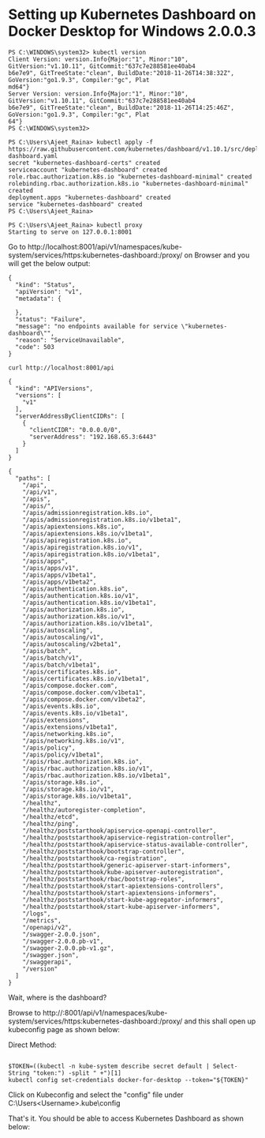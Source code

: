 # Setting up Kubernetes Dashboard on Docker Desktop for Windows 2.0.0.3


```
PS C:\WINDOWS\system32> kubectl version
Client Version: version.Info{Major:"1", Minor:"10", GitVersion:"v1.10.11", GitCommit:"637c7e288581ee40ab4
b6e7e9", GitTreeState:"clean", BuildDate:"2018-11-26T14:38:32Z", GoVersion:"go1.9.3", Compiler:"gc", Plat
md64"}
Server Version: version.Info{Major:"1", Minor:"10", GitVersion:"v1.10.11", GitCommit:"637c7e288581ee40ab4
b6e7e9", GitTreeState:"clean", BuildDate:"2018-11-26T14:25:46Z", GoVersion:"go1.9.3", Compiler:"gc", Plat
64"}
PS C:\WINDOWS\system32>
```

```
PS C:\Users\Ajeet_Raina> kubectl apply -f https://raw.githubusercontent.com/kubernetes/dashboard/v1.10.1/src/deploy/recommended/kubernetes-dashboard.yaml
secret "kubernetes-dashboard-certs" created
serviceaccount "kubernetes-dashboard" created
role.rbac.authorization.k8s.io "kubernetes-dashboard-minimal" created
rolebinding.rbac.authorization.k8s.io "kubernetes-dashboard-minimal" created
deployment.apps "kubernetes-dashboard" created
service "kubernetes-dashboard" created
PS C:\Users\Ajeet_Raina>
```


```
PS C:\Users\Ajeet_Raina> kubectl proxy
Starting to serve on 127.0.0.1:8001
```

Go to http://localhost:8001/api/v1/namespaces/kube-system/services/https:kubernetes-dashboard:/proxy/ on Browser and you will get the below output:

```
{
  "kind": "Status",
  "apiVersion": "v1",
  "metadata": {
    
  },
  "status": "Failure",
  "message": "no endpoints available for service \"kubernetes-dashboard\"",
  "reason": "ServiceUnavailable",
  "code": 503
}
```

```
curl http://localhost:8001/api

{
  "kind": "APIVersions",
  "versions": [
    "v1"
  ],
  "serverAddressByClientCIDRs": [
    {
      "clientCIDR": "0.0.0.0/0",
      "serverAddress": "192.168.65.3:6443"
    }
  ]
}
```


```
{
  "paths": [
    "/api",
    "/api/v1",
    "/apis",
    "/apis/",
    "/apis/admissionregistration.k8s.io",
    "/apis/admissionregistration.k8s.io/v1beta1",
    "/apis/apiextensions.k8s.io",
    "/apis/apiextensions.k8s.io/v1beta1",
    "/apis/apiregistration.k8s.io",
    "/apis/apiregistration.k8s.io/v1",
    "/apis/apiregistration.k8s.io/v1beta1",
    "/apis/apps",
    "/apis/apps/v1",
    "/apis/apps/v1beta1",
    "/apis/apps/v1beta2",
    "/apis/authentication.k8s.io",
    "/apis/authentication.k8s.io/v1",
    "/apis/authentication.k8s.io/v1beta1",
    "/apis/authorization.k8s.io",
    "/apis/authorization.k8s.io/v1",
    "/apis/authorization.k8s.io/v1beta1",
    "/apis/autoscaling",
    "/apis/autoscaling/v1",
    "/apis/autoscaling/v2beta1",
    "/apis/batch",
    "/apis/batch/v1",
    "/apis/batch/v1beta1",
    "/apis/certificates.k8s.io",
    "/apis/certificates.k8s.io/v1beta1",
    "/apis/compose.docker.com",
    "/apis/compose.docker.com/v1beta1",
    "/apis/compose.docker.com/v1beta2",
    "/apis/events.k8s.io",
    "/apis/events.k8s.io/v1beta1",
    "/apis/extensions",
    "/apis/extensions/v1beta1",
    "/apis/networking.k8s.io",
    "/apis/networking.k8s.io/v1",
    "/apis/policy",
    "/apis/policy/v1beta1",
    "/apis/rbac.authorization.k8s.io",
    "/apis/rbac.authorization.k8s.io/v1",
    "/apis/rbac.authorization.k8s.io/v1beta1",
    "/apis/storage.k8s.io",
    "/apis/storage.k8s.io/v1",
    "/apis/storage.k8s.io/v1beta1",
    "/healthz",
    "/healthz/autoregister-completion",
    "/healthz/etcd",
    "/healthz/ping",
    "/healthz/poststarthook/apiservice-openapi-controller",
    "/healthz/poststarthook/apiservice-registration-controller",
    "/healthz/poststarthook/apiservice-status-available-controller",
    "/healthz/poststarthook/bootstrap-controller",
    "/healthz/poststarthook/ca-registration",
    "/healthz/poststarthook/generic-apiserver-start-informers",
    "/healthz/poststarthook/kube-apiserver-autoregistration",
    "/healthz/poststarthook/rbac/bootstrap-roles",
    "/healthz/poststarthook/start-apiextensions-controllers",
    "/healthz/poststarthook/start-apiextensions-informers",
    "/healthz/poststarthook/start-kube-aggregator-informers",
    "/healthz/poststarthook/start-kube-apiserver-informers",
    "/logs",
    "/metrics",
    "/openapi/v2",
    "/swagger-2.0.0.json",
    "/swagger-2.0.0.pb-v1",
    "/swagger-2.0.0.pb-v1.gz",
    "/swagger.json",
    "/swaggerapi",
    "/version"
  ]
}
```

Wait, where is the dashboard?

Browse to http://<master IP>:8001/api/v1/namespaces/kube-system/services/https:kubernetes-dashboard:/proxy/ and this shall open up kubeconfig page as shown below:
  
  

Direct Method:

```

$TOKEN=((kubectl -n kube-system describe secret default | Select-String "token:") -split " +")[1]
kubectl config set-credentials docker-for-desktop --token="${TOKEN}"
```

Click on Kubeconfig and select the "config" file under C:\Users\<Username>\.kube\config

That's it. You should be able to access Kubernetes Dashboard as shown below:







































































